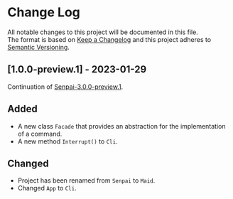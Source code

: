 # Change Log
All notable changes to this project will be documented in this file.
</br>
The format is based on [Keep a Changelog](http://keepachangelog.com/)
and this project adheres to [Semantic Versioning](http://semver.org/).

## [1.0.0-preview.1] - 2023-01-29
 Continuation of [Senpai-3.0.0-preview.1](https://github.com/imdying/maid/tree/senpai-3.0.0-preview.1).

 ## Added
  - A new class `Facade` that provides an abstraction for the implementation of a command.
  - A new method `Interrupt()` to `Cli`.

 ## Changed
  - Project has been renamed from `Senpai` to `Maid`.
  - Changed `App` to `Cli`.

